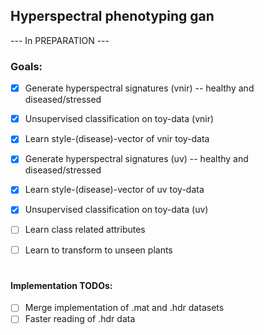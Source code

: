 Hyperspectral phenotyping gan
-----------------------
--- In PREPARATION ---

### Goals:

- [x] Generate hyperspectral signatures (vnir) -- healthy and diseased/stressed
- [x] Unsupervised classification on toy-data (vnir)
- [x] Learn style-(disease)-vector of vnir toy-data
- [x] Generate hyperspectral signatures (uv) -- healthy and diseased/stressed
- [x] Learn style-(disease)-vector of uv toy-data
- [x] Unsupervised classification on toy-data (uv)

- [ ] Learn class related attributes
- [ ] Learn to transform to unseen plants

#
#### Implementation TODOs:
- [ ] Merge implementation of .mat and .hdr datasets
- [ ] Faster reading of .hdr data